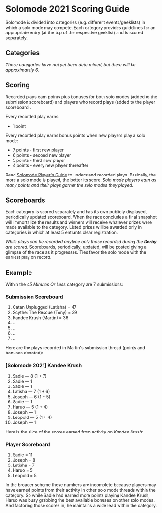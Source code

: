 # Solomode 2021 Scoring Guide
Solomode is divided into categories (e.g. different events/geeklists) in which a solo mode may compete.  Each category provides guidelines for an appropriate entry (at the top of the respective geeklist) and is scored separately.

## Categories
*These categories have not yet been determined, but there will be approximately 6.*

## Scoring
Recorded plays earn points plus bonuses for both solo modes (added to the submission scoreboard) and players who record plays (added to the player scoreboard).

Every recorded play earns:
* 1 point

Every recorded play earns bonus points when new players play a solo mode:
* 7 points - first new player
* 6 points - second new player
* 5 points - third new player
* 4 points - every new player thereafter

Read [Solomode Player's Guide](./players-guide.md) to understand recorded plays.  Basically, the more a solo mode is played, the better its score.  *Solo mode players earn as many points and their plays garner the solo modes they played.*

## Scoreboards
Each category is scored separately and has its own publicly displayed, periodically updated scoreboard.  When the race concludes a final snapshot will immortalize the results and winners will receive whatever prizes were made available to the category.  Listed prizes will be awarded only in categories in which at least 5 entrants clear registration.

*While plays can be recorded anytime only those recorded during the **Derby** are scored.*  Scoreboards, periodically, updated, will be posted giving a glimpse of the race as it progresses.  Ties favor the solo mode with the earliest play on record.

## Example
Within the *45 Minutes Or Less* category are 7 submissions:

### Submission Scoreboard
1. Catan Unplugged (Latisha) = 47
1. Scythe: The Rescue (Tony) = 39
1. Kandee Krush (Martin) = 36
1. ..
1. ..
1. ..
1. ..

Here are the plays recorded in Martin's submission thread (points and bonuses denoted):

### [Solomode 2021] Kandee Krush
1. Sadie — 8 (1 + 7)
1. Sadie — 1
1. Sadie — 1
1. Latisha — 7 (1 + 6)
1. Joseph — 6 (1 + 5)
1. Sadie — 1
1. Haruo — 5 (1 + 4)
1. Joseph — 1
1. Leopold — 5 (1 + 4)
1. Joseph — 1

Here is the slice of the scores earned from activity on *Kandee Krush*:

### Player Scoreboard
1. Sadie = 11
1. Joseph = 8
1. Latisha = 7
1. Haruo = 5
1. Leopold = 5

In the broader scheme these numbers are incomplete because players may have earned points from their activity in other solo mode threads within the category.  So while Sadie had earned more points playing Kandee Krush, Haruo was busy grabbing the best available bonuses on other solo modes.  And factoring those scores in, he maintains a wide lead within the category.
